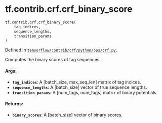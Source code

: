 <div itemscope itemtype="http://developers.google.com/ReferenceObject">
<meta itemprop="name" content="tf.contrib.crf.crf_binary_score" />
<meta itemprop="path" content="Stable" />
</div>

# tf.contrib.crf.crf_binary_score

``` python
tf.contrib.crf.crf_binary_score(
    tag_indices,
    sequence_lengths,
    transition_params
)
```



Defined in [`tensorflow/contrib/crf/python/ops/crf.py`](https://www.tensorflow.org/code/tensorflow/contrib/crf/python/ops/crf.py).

Computes the binary scores of tag sequences.

#### Args:

* <b>`tag_indices`</b>: A [batch_size, max_seq_len] matrix of tag indices.
* <b>`sequence_lengths`</b>: A [batch_size] vector of true sequence lengths.
* <b>`transition_params`</b>: A [num_tags, num_tags] matrix of binary potentials.

#### Returns:

* <b>`binary_scores`</b>: A [batch_size] vector of binary scores.